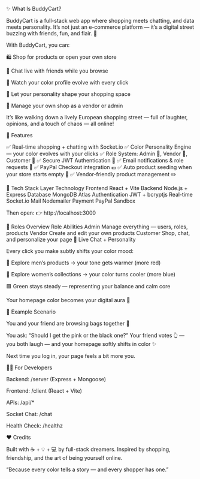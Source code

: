 ✨ What Is BuddyCart?

BuddyCart is a full-stack web app where shopping meets chatting, and data meets personality.
It’s not just an e-commerce platform — it’s a digital street buzzing with friends, fun, and flair. 🌆

With BuddyCart, you can:

🛍️ Shop for products or open your own store

💬 Chat live with friends while you browse

🎨 Watch your color profile evolve with every click

🧠 Let your personality shape your shopping space

👑 Manage your own shop as a vendor or admin

It’s like walking down a lively European shopping street — full of laughter, opinions, and a touch of chaos — all online!

🚀 Features

✅ Real-time shopping + chatting with Socket.io
✅ Color Personality Engine — your color evolves with your clicks
✅ Role System: Admin 👑, Vendor 🏪, Customer 🛒
✅ Secure JWT Authentication 🔐
✅ Email notifications & role requests 📩
✅ PayPal Checkout integration 💶
✅ Auto product seeding when your store starts empty 🌱
✅ Vendor-friendly product management ✏️

🧠 Tech Stack
Layer	Technology
Frontend	React + Vite
Backend	Node.js + Express
Database	MongoDB Atlas
Authentication	JWT + bcryptjs
Real-time	Socket.io
Mail	Nodemailer
Payment	PayPal Sandbox

Then open:
👉 http://localhost:3000

🧩 Roles Overview
Role	Abilities
Admin	Manage everything — users, roles, products
Vendor	Create and edit your own products
Customer	Shop, chat, and personalize your page
💬 Live Chat + Personality

Every click you make subtly shifts your color mood:

👔 Explore men’s products → your tone gets warmer (more red)

💄 Explore women’s collections → your color turns cooler (more blue)

🟩 Green stays steady — representing your balance and calm core

Your homepage color becomes your digital aura 🌈

🛒 Example Scenario

You and your friend are browsing bags together 👜

You ask: “Should I get the pink or the black one?”
Your friend votes 👆 — you both laugh — and your homepage softly shifts in color ✨

Next time you log in, your page feels a bit more you.

🧑‍💻 For Developers

Backend: /server (Express + Mongoose)

Frontend: /client (React + Vite)

APIs: /api/*

Socket Chat: /chat

Health Check: /healthz

❤️ Credits

Built with ☕ + 💡 + 💻 by full-stack dreamers.
Inspired by shopping, friendship, and the art of being yourself online.

“Because every color tells a story — and every shopper has one.”